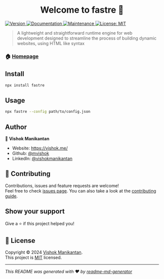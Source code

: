 <h1 align="center">Welcome to fastre 👋</h1>
<p>
  <a href="https://www.npmjs.com/package/fastre" target="_blank">
    <img alt="Version" src="https://img.shields.io/npm/v/fastre.svg">
  </a>
  <a href="https://fastre.vishok.me/docs/" target="_blank">
    <img alt="Documentation" src="https://img.shields.io/badge/documentation-yes-brightgreen.svg" />
  </a>
  <a href="https://github.com/mvishok/fastre/graphs/commit-activity" target="_blank">
    <img alt="Maintenance" src="https://img.shields.io/badge/Maintained%3F-yes-green.svg" />
  </a>
  <a href="https://github.com/mvishok/fastre/blob/master/LICENSE" target="_blank">
    <img alt="License: MIT" src="https://img.shields.io/github/license/mvishok/fastre" />
  </a>
</p>

> A lightweight and straightforward runtime engine for web development designed to streamline the process of building dynamic websites, using HTML like syntax

### 🏠 [Homepage](https://fastre.vishok.me/)

## Install

```sh
npx install fastre
```

## Usage

```sh
npx fastre --config path/to/config.json
```

## Author

👤 **Vishok Manikantan**

* Website: https://vishok.me/
* Github: [@mvishok](https://github.com/mvishok)
* LinkedIn: [@vishokmanikantan](https://linkedin.com/in/vishokmanikantan)

## 🤝 Contributing

Contributions, issues and feature requests are welcome!<br />Feel free to check [issues page](https://github.com/mvishok/fastre/issues). You can also take a look at the [contributing guide](https://github.com/mvishok/fastre/blob/master/CONTRIBUTING.md).

## Show your support

Give a ⭐️ if this project helped you!

## 📝 License

Copyright © 2024 [Vishok Manikantan](https://github.com/mvishok).<br />
This project is [MIT](https://github.com/mvishok/fastre/blob/master/LICENSE) licensed.

***
_This README was generated with ❤️ by [readme-md-generator](https://github.com/kefranabg/readme-md-generator)_